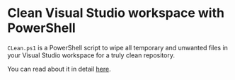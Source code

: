 # Clean Visual Studio workspace with PowerShell

`CLean.ps1` is a PowerShell script to wipe all temporary and unwanted files in your Visual Studio workspace for a truly clean repository.

You can read about it in detail [here](http://martinbuberl.com/blog/clean-visual-studio-project-with-powershell/).
